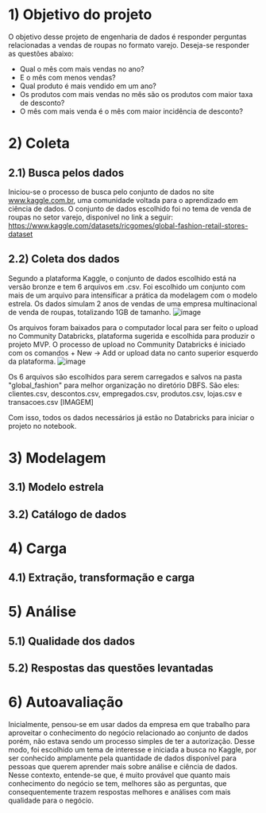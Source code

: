 # 1) Objetivo do projeto
O objetivo desse projeto de engenharia de dados é responder perguntas relacionadas a vendas de roupas no formato varejo. Deseja-se responder as questões abaixo:
- Qual o mês com mais vendas no ano?
- E o mês com menos vendas?
- Qual produto é mais vendido em um ano?
- Os produtos com mais vendas no mês são os produtos com maior taxa de desconto?
- O mês com mais venda é o mês com maior incidência de desconto?

# 2) Coleta
## 2.1) Busca pelos dados
Iniciou-se o processo de busca pelo conjunto de dados no site www.kaggle.com.br, uma comunidade voltada para o aprendizado em ciência de dados. O conjunto de dados escolhido foi no tema de venda de roupas no setor varejo, disponível no link a seguir: https://www.kaggle.com/datasets/ricgomes/global-fashion-retail-stores-dataset 
## 2.2) Coleta dos dados
Segundo a plataforma Kaggle, o conjunto de dados escolhido está na versão bronze e tem 6 arquivos em .csv. Foi escolhido um conjunto com mais de um arquivo para intensificar a prática da modelagem com o modelo estrela.
Os dados simulam 2 anos de vendas de uma empresa multinacional de venda de roupas, totalizando 1GB de tamanho.
![image](https://github.com/user-attachments/assets/98618ccf-0961-4b5b-9627-0098b327289d)

Os arquivos foram baixados para o computador local para ser feito o upload no Community Databricks, plataforma sugerida e escolhida para produzir o projeto MVP.
O processo de upload no Community Databricks é iniciado com os comandos + New -> Add or upload data no canto superior esquerdo da plataforma.
![image](https://github.com/user-attachments/assets/3ce47fa9-a724-43e7-8440-840a87c2680a)

Os 6 arquivos são escolhidos para serem carregados e salvos na pasta "global_fashion" para melhor organização no diretório DBFS. São eles: clientes.csv, descontos.csv, empregados.csv, produtos.csv, lojas.csv e transacoes.csv
[IMAGEM]

Com isso, todos os dados necessários já estão no Databricks para iniciar o projeto no notebook.

# 3) Modelagem
## 3.1) Modelo estrela

## 3.2) Catálogo de dados

# 4) Carga
## 4.1) Extração, transformação e carga

# 5) Análise
## 5.1) Qualidade dos dados
## 5.2) Respostas das questões levantadas

# 6) Autoavaliação
Inicialmente, pensou-se em usar dados da empresa em que trabalho para aproveitar o conhecimento do negócio relacionado ao conjunto de dados porém, não estava sendo um processo simples de ter a autorização. Desse modo, foi escolhido um tema de interesse e iniciada a busca no Kaggle, por ser conhecido amplamente pela quantidade de dados disponível para pessoas que querem aprender mais sobre análise e ciência de dados. Nesse contexto, entende-se que, é muito provável que quanto mais conhecimento do negócio se tem, melhores são as perguntas, que consequentemente trazem respostas melhores e análises com mais qualidade para o negócio. 

